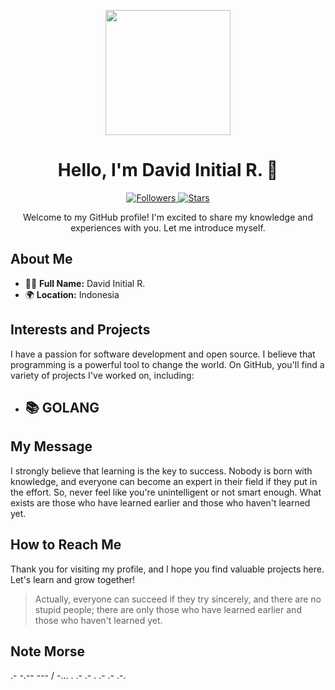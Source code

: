 <p align="center">
  <img src="https://avatars.githubusercontent.com/u/143832744?s=400&u=a2ea59e59e2318c13c0633d15f1db321c1942246&v=4" width="200" height="200">
</p>

<h1 align="center">Hello, I'm David Initial R. 👋</h1>

<p align="center">
  <a href="https://github.com/dR-arzip">
    <img src="https://img.shields.io/github/followers/dR-arzip?style=social" alt="Followers">
  </a>
  <a href="https://github.com/dR-arzip">
    <img src="https://img.shields.io/github/stars/dR-arzip?style=social" alt="Stars">
  </a>
</p>

<p align="center">Welcome to my GitHub profile! I'm excited to share my knowledge and experiences with you. Let me introduce myself.</p>

## About Me
- 🧑‍💻 **Full Name:** David Initial R.
- 🌍 **Location:** Indonesia
<!--- 📚 **Education:** [Include information about your education if you'd like to share.] -->

## Interests and Projects
I have a passion for software development and open source. I believe that programming is a powerful tool to change the world. On GitHub, you'll find a variety of projects I've worked on, including:
- 📚 **GOLANG**
    - 
<!---
- [**Project Name 1**](project_link_1): A brief description of your first project.
- [**Project Name 2**](project_link_2): A brief description of your second project.
- [**Project Name 3**](project_link_3): A brief description of your third project.
--->
## My Message
I strongly believe that learning is the key to success. Nobody is born with knowledge, and everyone can become an expert in their field if they put in the effort. So, never feel like you're unintelligent or not smart enough. What exists are those who have learned earlier and those who haven't learned yet.

## How to Reach Me
<!--I love interacting with the GitHub community. If you have questions, suggestions, or just want to chat, feel free to contact me via [email](mailto:your.email@example.com) or through [LinkedIn](https://www.linkedin.com/in/yourlinkedinprofile/).
-->
Thank you for visiting my profile, and I hope you find valuable projects here. Let's learn and grow together!

> Actually, everyone can succeed if they try sincerely, and there are no stupid people; there are only those who have learned earlier and those who haven't learned yet.

## Note Morse
.- -.-- --- / -... . .- .- . .- .- .-. 
<!---
dR-arzip/dR-arzip is a ✨ special ✨ repository because its `README.md` (this file) appears on your GitHub profile.
You can click the Preview link to take a look at your changes.
translite

<p align="center">
  <img src="https://github.com/davidr/profile-image.png" alt="Foto Profil Saya" width="200" height="200">
</p>

<h1 align="center">Halo, Saya David R. 👋</h1>

<p align="center">
  <a href="https://github.com/davidr">
    <img src="https://img.shields.io/github/followers/davidr?style=social" alt="Followers">
  </a>
  <a href="https://github.com/davidr">
    <img src="https://img.shields.io/github/stars/davidr?style=social" alt="Stars">
  </a>
</p>

<p align="center">Selamat datang di profil GitHub saya! Saya senang bisa berbagi pengetahuan dan pengalaman dengan Anda. Mari saya perkenalkan diri lebih lanjut.</p>

## Tentang Saya
- 🧑‍💻 **Nama Lengkap:** David R.
- 🌍 **Lokasi:** [Isi dengan lokasi Anda atau asal Anda.]
- 📚 **Pendidikan:** [Isi dengan informasi pendidikan Anda jika Anda ingin membagikannya.]

## Minat dan Proyek
Saya memiliki minat dalam pengembangan perangkat lunak dan sumber terbuka. Saya percaya bahwa pemrograman adalah alat yang kuat untuk mengubah dunia. Di GitHub, Anda akan menemukan berbagai macam proyek yang saya kerjakan, termasuk:

- [**Nama Proyek 1**](link_proyek_1): Deskripsi singkat tentang proyek pertama Anda.
- [**Nama Proyek 2**](link_proyek_2): Deskripsi singkat tentang proyek kedua Anda.
- [**Nama Proyek 3**](link_proyek_3): Deskripsi singkat tentang proyek ketiga Anda.

## Pesan Saya
Saya sangat percaya bahwa belajar adalah kunci kesuksesan. Tidak ada yang lahir dengan pengetahuan, dan semua orang bisa menjadi ahli dalam bidangnya jika mereka berusaha keras. Jadi, jangan pernah merasa bahwa Anda bodoh atau kurang pintar. Yang ada hanyalah orang yang telah belajar lebih dulu dan orang yang belum belajar.

## Bagaimana Anda Dapat Menghubungi Saya
Saya senang berinteraksi dengan komunitas GitHub. Jika Anda memiliki pertanyaan, saran, atau hanya ingin berbicara, jangan ragu untuk menghubungi saya melalui [email](mailto:alamat.email@anda.com) atau melalui [LinkedIn](https://www.linkedin.com/in/namalinkedinanda/).

Terima kasih telah mengunjungi profil saya, dan semoga Anda menemukan proyek-proyek yang bermanfaat di sini. Mari bersama-sama belajar dan berkembang!

> Sebenarnya semua orang bisa jika berusaha dengan sungguh-sungguh dan tidak ada orang bodoh dan pintar yang ada adalah orang yang sudah duluan belajar dan orang yang belum belajar.



--->
